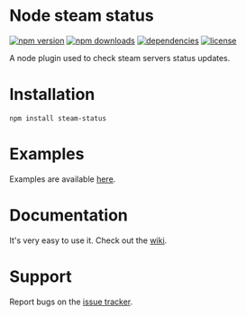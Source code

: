 # Node steam status

[![npm version](https://img.shields.io/npm/v/steam-status.svg)](https://npmjs.com/package/steam-status)
[![npm downloads](https://img.shields.io/npm/dm/steam-status.svg)](https://npmjs.com/package/steam-status)
[![dependencies](https://img.shields.io/david/autaut03/node-steam-status.svg)](https://david-dm.org/autaut03/node-steam-status)
[![license](https://img.shields.io/npm/l/steam-status.svg)](https://github.com/autaut03/node-steam-status/blob/master/LICENSE)

A node plugin used to check steam servers status updates.

# Installation

```
npm install steam-status
```

# Examples

Examples are available [here](https://github.com/autaut03/node-steam-status/blob/master/examples).

# Documentation

It's very easy to use it. Check out the [wiki](https://github.com/autaut03/node-steam-status/wiki).

# Support

Report bugs on the [issue tracker](https://github.com/autaut03/node-steam-status/issues).
